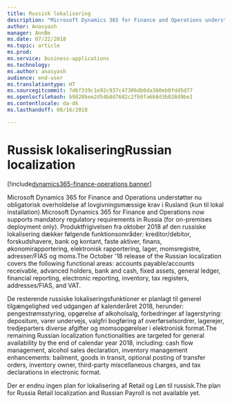 ```yaml
---
title: Russisk lokalisering
description: "Microsoft Dynamics 365 for Finance and Operations understøtter nu obligatorisk overholdelse af lovgivningsmæssige krav i Rusland (kun til lokal installation)."
author: Anasyash
manager: AnnBe
ms.date: 07/22/2018
ms.topic: article
ms.prod: 
ms.service: business-applications
ms.technology: 
ms.author: anasyash
audience: end-user
ms.translationtype: HT
ms.sourcegitcommit: 7d6f339c1e92c937c47306db6da360eb8fdd5d77
ms.openlocfilehash: b9828bee2d54b8d7682c2fb9fa6b8d3b028d9be1
ms.contentlocale: da-dk
ms.lasthandoff: 08/16/2018

---
```


# <a name="russian-localization"></a><span data-ttu-id="34870-103">Russisk lokalisering</span><span class="sxs-lookup"><span data-stu-id="34870-103">Russian localization</span></span>

[!include[dynamics365-finance-operations banner](../includes/dynamics365-finance-operations.md)]

<span data-ttu-id="34870-104">Microsoft Dynamics 365 for Finance and Operations understøtter nu obligatorisk overholdelse af lovgivningsmæssige krav i Rusland (kun til lokal installation).</span><span class="sxs-lookup"><span data-stu-id="34870-104">Microsoft Dynamics 365 for Finance and Operations now supports mandatory regulatory requirements in Russia (for on-premises deployment only).</span></span> <span data-ttu-id="34870-105">Produktfrigivelsen fra oktober 2018 af den russiske lokalisering dækker følgende funktionsområder: kreditor/debitor, forskudshavere, bank og kontant, faste aktiver, finans, økonomirapportering, elektronisk rapportering, lager, momsregistre, adresser/FIAS og moms.</span><span class="sxs-lookup"><span data-stu-id="34870-105">The October '18 release of the Russian localization covers the following functional areas: accounts payable/accounts receivable, advanced holders, bank and cash, fixed assets, general ledger, financial reporting, electronic reporting, inventory, tax registers, addresses/FIAS, and VAT.</span></span> 

<span data-ttu-id="34870-106">De resterende russiske lokaliseringsfunktioner er planlagt til generel tilgængelighed ved udgangen af kalenderåret 2018, herunder: pengestrømsstyring, opgørelse af alkoholsalg, forbedringer af lagerstyring: depositum, varer undervejs, valgfri bogføring af overførselsordrer, lagerejer, tredjeparters diverse afgifter og momsopgørelser i elektronisk format.</span><span class="sxs-lookup"><span data-stu-id="34870-106">The remaining Russian localization functionalities are targeted for general availability by the end of calendar year 2018, including: cash flow management, alcohol sales declaration, inventory management enhancements: bailment, goods in transit, optional posting of transfer orders, inventory owner, third-party miscellaneous charges, and tax declarations in electronic format.</span></span>

<span data-ttu-id="34870-107">Der er endnu ingen plan for lokalisering af Retail og Løn til russisk.</span><span class="sxs-lookup"><span data-stu-id="34870-107">The plan for Russia Retail localization and Russian Payroll is not available yet.</span></span>

<!--
### Availability (current availability)
On-premises
### Regional availability
Russia
-->

